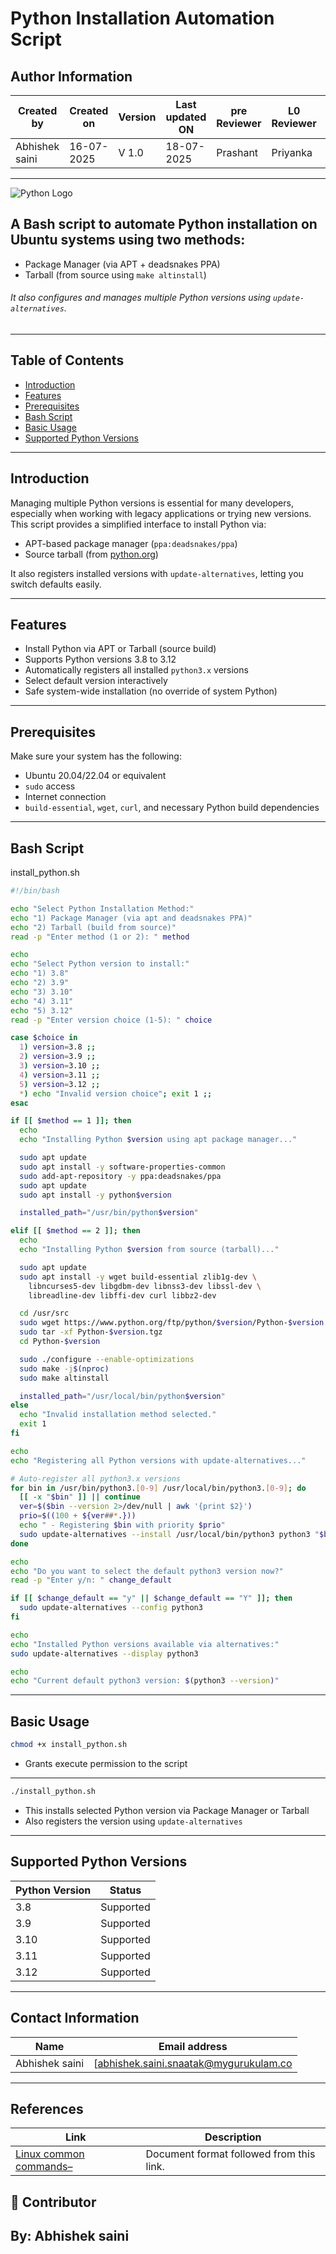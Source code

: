 # Python Installation Automation Script

## Author Information

| Created by      | Created on         | Version          | Last updated ON   | pre Reviewer       | L0 Reviewer     | L1 Reviewer          |    L2 Reviewer    |
|-----------------|--------------------|------------------|-------------------|--------------------|-----------------|----------------------|-------------------|
| Abhishek saini  |  16-07-2025        | V 1.0            |     18-07-2025    |  Prashant          |  Priyanka      |      Rishabh sharma   |   piyush upadhyay |

---


![Python Logo](https://www.python.org/static/community_logos/python-logo.png)

## A Bash script to automate Python installation on Ubuntu systems using two methods:

- Package Manager (via APT + deadsnakes PPA)
- Tarball (from source using `make altinstall`)

######     It also configures and manages multiple Python versions using `update-alternatives`.

---

## Table of Contents

- [Introduction](#introduction)
- [Features](#features)
- [Prerequisites](#prerequisites)
- [Bash Script](#bash-script)
- [Basic Usage](#basic-usage)
- [Supported Python Versions](#supported-python-versions)

---

## Introduction

Managing multiple Python versions is essential for many developers, especially when working with legacy applications or trying new versions. This script provides a simplified interface to install Python via:

- APT-based package manager (`ppa:deadsnakes/ppa`)
- Source tarball (from [python.org](https://www.python.org/ftp/python/))

It also registers installed versions with `update-alternatives`, letting you switch defaults easily.

---

## Features

- Install Python via APT or Tarball (source build)
- Supports Python versions 3.8 to 3.12
- Automatically registers all installed `python3.x` versions
- Select default version interactively
- Safe system-wide installation (no override of system Python)

---

## Prerequisites

Make sure your system has the following:

- Ubuntu 20.04/22.04 or equivalent
- `sudo` access
- Internet connection
- `build-essential`, `wget`, `curl`, and necessary Python build dependencies

---

## Bash Script
 install_python.sh
```bash
#!/bin/bash

echo "Select Python Installation Method:"
echo "1) Package Manager (via apt and deadsnakes PPA)"
echo "2) Tarball (build from source)"
read -p "Enter method (1 or 2): " method

echo
echo "Select Python version to install:"
echo "1) 3.8"
echo "2) 3.9"
echo "3) 3.10"
echo "4) 3.11"
echo "5) 3.12"
read -p "Enter version choice (1-5): " choice

case $choice in
  1) version=3.8 ;;
  2) version=3.9 ;;
  3) version=3.10 ;;
  4) version=3.11 ;;
  5) version=3.12 ;;
  *) echo "Invalid version choice"; exit 1 ;;
esac

if [[ $method == 1 ]]; then
  echo
  echo "Installing Python $version using apt package manager..."

  sudo apt update
  sudo apt install -y software-properties-common
  sudo add-apt-repository -y ppa:deadsnakes/ppa
  sudo apt update
  sudo apt install -y python$version

  installed_path="/usr/bin/python$version"

elif [[ $method == 2 ]]; then
  echo
  echo "Installing Python $version from source (tarball)..."

  sudo apt update
  sudo apt install -y wget build-essential zlib1g-dev \
    libncurses5-dev libgdbm-dev libnss3-dev libssl-dev \
    libreadline-dev libffi-dev curl libbz2-dev

  cd /usr/src
  sudo wget https://www.python.org/ftp/python/$version/Python-$version.tgz
  sudo tar -xf Python-$version.tgz
  cd Python-$version

  sudo ./configure --enable-optimizations
  sudo make -j$(nproc)
  sudo make altinstall

  installed_path="/usr/local/bin/python$version"
else
  echo "Invalid installation method selected."
  exit 1
fi

echo
echo "Registering all Python versions with update-alternatives..."

# Auto-register all python3.x versions
for bin in /usr/bin/python3.[0-9] /usr/local/bin/python3.[0-9]; do
  [[ -x "$bin" ]] || continue
  ver=$($bin --version 2>/dev/null | awk '{print $2}')
  prio=$((100 + ${ver##*.}))
  echo " - Registering $bin with priority $prio"
  sudo update-alternatives --install /usr/local/bin/python3 python3 "$bin" "$prio"
done

echo
echo "Do you want to select the default python3 version now?"
read -p "Enter y/n: " change_default

if [[ $change_default == "y" || $change_default == "Y" ]]; then
  sudo update-alternatives --config python3
fi

echo
echo "Installed Python versions available via alternatives:"
sudo update-alternatives --display python3

echo
echo "Current default python3 version: $(python3 --version)"
```
---
## Basic Usage

```bash
chmod +x install_python.sh
```
- Grants execute permission to the script

---
```bash
./install_python.sh
```
- This installs selected Python version via Package Manager or Tarball
- Also registers the version using `update-alternatives`

---

## Supported Python Versions

| Python Version | Status     |
|----------------|------------|
| 3.8            | Supported  |
| 3.9            | Supported  |
| 3.10           | Supported  |
| 3.11           | Supported  |
| 3.12           | Supported  |

---

## Contact Information

| **Name**           | **Email address**                         |
|--------------------|--------------------------------------------|
| Abhishek saini    | [abhishek.saini.snaatak@mygurukulam.co |

---

## References

| **Link**                                                                 | **Description**                                   |
|--------------------------------------------------------------------------|---------------------------------------------------|
| [Linux common commands– ](https://www.digitalocean.com/community/tutorials/linux-commands) | Document format followed from this link.          |




## 👥 Contributor
## By: Abhishek saini
